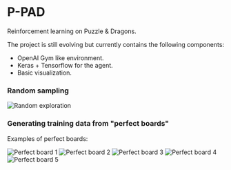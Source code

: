 # P-PAD
Reinforcement learning on Puzzle & Dragons.

The project is still evolving but currently contains the following components:
* OpenAI Gym like environment.
* Keras + Tensorflow for the agent.
* Basic visualization.

### Random sampling
![Random exploration](https://github.com/nuwapi/P-PAD/blob/master/visualizations/random_sampling.gif)

### Generating training data from "perfect boards"
Examples of perfect boards:

![Perfect board 1](https://github.com/nuwapi/P-PAD/blob/master/visualizations/perfect_board1.png)
![Perfect board 2](https://github.com/nuwapi/P-PAD/blob/master/visualizations/perfect_board2.png)
![Perfect board 3](https://github.com/nuwapi/P-PAD/blob/master/visualizations/perfect_board3.png)
![Perfect board 4](https://github.com/nuwapi/P-PAD/blob/master/visualizations/perfect_board4.png)
![Perfect board 5](https://github.com/nuwapi/P-PAD/blob/master/visualizations/perfect_board5.png)
